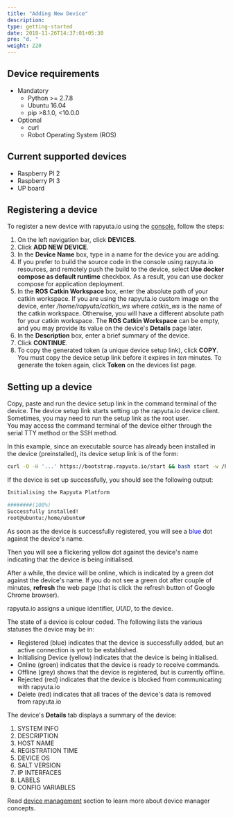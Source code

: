 ```yaml
---
title: "Adding New Device"
description:
type: getting-started
date: 2018-11-26T14:37:01+05:30
pre: "d. "
weight: 220
---
```

## Device requirements

* Mandatory
    * Python >= 2.7.8
    * Ubuntu 16.04
    * pip >8.1.0, <10.0.0
* Optional
    * curl
    * Robot Operating System (ROS)

## Current supported devices

* Raspberry PI 2
* Raspberry PI 3
* UP board

## Registering a device

To register a new device with rapyuta.io using the [console](https://closed-beta.rapyuta.io),
follow the steps:

1. On the left navigation bar, click **DEVICES**.
2. Click **ADD NEW DEVICE**.
3. In the **Device Name** box, type in a name for the device you are adding.
4. If you prefer to build the source code in the console using rapyuta.io
   resources, and remotely push the build to the device, select **Use docker compose
   as default runtime** checkbox. As a result, you can use docker compose for application
   deployment.
5. In the **ROS Catkin Workspace** box, enter the absolute path of your catkin workspace.
   If you are using the rapyuta.io custom image on the device, enter
   */home/rapyuta/catkin_ws* where *catkin_ws* is the name of the catkin workspace.
   Otherwise, you will have a different absolute path for your catkin workspace.
   The **ROS Catkin Workspace** can be empty, and you may provide its value on the
   device's **Details** page later.
6. In the **Description** box, enter a brief summary of the device.
7. Click **CONTINUE**.
8. To copy the generated token (a unique device setup link), click **COPY**.    
   You must copy the device setup link before it expires in _ten_ minutes. To generate
   the token again, click **Token** on the devices list page.

## Setting up a device
Copy, paste and run the device setup link in the command terminal of the device.
The device setup link starts setting up the rapyuta.io device client. Sometimes,
you may need to run the setup link as the root user.    
You may access the command terminal of the device either through the serial TTY
method or the SSH method.

In this example, since an executable source has already been installed in the
device (preinstalled), its device setup link is of the form:

```bash
curl -O -H '...' https://bootstrap.rapyuta.io/start && bash start -w /home/rapyuta/catkin_ws
```
If the device is set up successfully, you should see the following output:

```bash
Initialising the Rapyuta Platform

########(100%)
Successfully installed!
root@ubuntu:/home/ubuntu#
```
As soon as the device is successfully registered, you will see a
<span style="color:blue">blue</span> dot against the device's name.

Then you will see a flickering yellow dot against the device's name indicating
that the device is being initialised.

After a while, the device will be online, which is indicated by a green dot
against the device's name. If you do not see a green dot after couple of minutes,
**refresh** the web page (that is click the refresh button of Google Chrome browser).

rapyuta.io assigns a unique identifier, *UUID*, to the device.

The state of a device is colour coded. The following lists the various statuses
the device may be in:

* Registered (blue) indicates that the device is successfully added, but an
active connection is yet to be established.
* Initialising Device (yellow) indicates that the device is being initialised.
* Online (green) indicates that the device is ready to receive commands.
* Offline (grey) shows that the device is registered, but is currently offline.
* Rejected (red) indicates that the device is blocked from communicating with
rapyuta.io
* Delete (red) indicates that all traces of the device's data is removed from
rapyuta.io

The device's **Details** tab displays a summary of the device:

1. SYSTEM INFO
2. DESCRIPTION
3. HOST NAME
4. REGISTRATION TIME
5. DEVICE OS
6. SALT VERSION
7. IP INTERFACES
8. LABELS
9. CONFIG VARIABLES

Read [device management](/core-concepts/device-management) section to learn more
about device manager concepts.
